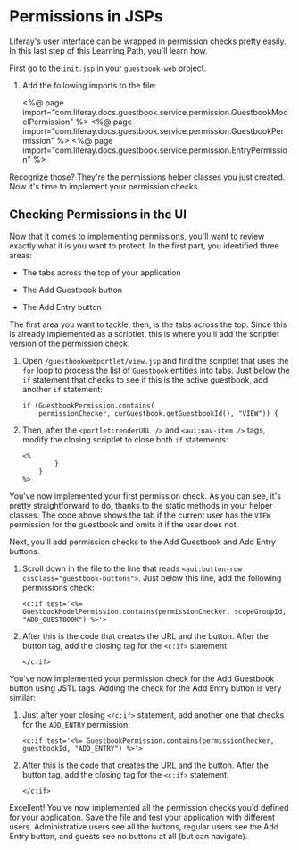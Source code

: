 # Permissions in JSPs
Liferay's user interface can be wrapped in permission checks pretty easily. In
this last step of this Learning Path, you'll learn how. 

First go to the `init.jsp` in your `guestbook-web` project.

1. Add the following imports to the file:
 
    <%@ page import="com.liferay.docs.guestbook.service.permission.GuestbookModelPermission" %>
    <%@ page import="com.liferay.docs.guestbook.service.permission.GuestbookPermission" %>
    <%@ page import="com.liferay.docs.guestbook.service.permission.EntryPermission" %>

Recognize those? They're the permissions helper classes you just created. Now
it's time to implement your permission checks. 

## Checking Permissions in the UI [](id=checking-permissions-in-the-ui)

Now that it comes to implementing permissions, you'll want to review exactly
what it is you want to protect. In the first part, you identified three areas: 

- The tabs across the top of your application

- The Add Guestbook button

- The Add Entry button

The first area you want to tackle, then, is the tabs across the top. Since this
is already implemented as a scriptlet, this is where you'll add the scriptlet
version of the permission check. 

1.  Open `/guestbookwebportlet/view.jsp` and find the scriptlet that uses the `for` loop to process
    the list of `Guestbook` entities into tabs. Just below the `if` statement
    that checks to see if this is the active guestbook, add another `if`
    statement: 

		if (GuestbookPermission.contains(
			permissionChecker, curGuestbook.getGuestbookId(), "VIEW")) {

2.  Then, after the `<portlet:renderURL />` and `<aui:nav-item />` tags, modify
    the closing scriptlet to close both `if` statements: 

        <%
                }
            }
        %>

You've now implemented your first permission check. As you can see, it's pretty
straightforward to do, thanks to the static methods in your helper classes. The
code above shows the tab if the current user has the `VIEW` permission for the
guestbook and omits it if the user does not. 

Next, you'll add permission checks to the Add Guestbook and Add Entry buttons. 

1.  Scroll down in the file to the line that reads `<aui:button-row
    cssClass="guestbook-buttons">`. Just below this line, add the following
    permissions check:

        <c:if test='<%= GuestbookModelPermission.contains(permissionChecker, scopeGroupId, "ADD_GUESTBOOK") %>'>

2.  After this is the code that creates the URL and the button. After the
    button tag, add the closing tag for the `<c:if>` statement: 

        </c:if>

You've now implemented your permission check for the Add Guestbook button using
JSTL tags. Adding the check for the Add Entry button is very similar: 

1.  Just after your closing `</c:if>` statement, add another one that checks for
    the `ADD_ENTRY` permission: 

        <c:if test='<%= GuestbookPermission.contains(permissionChecker, guestbookId, "ADD_ENTRY") %>'>

2.  After this is the code that creates the URL and the button. After the button
    tag, add the closing tag for the `<c:if>` statement: 

        </c:if>

Excellent! You've now implemented all the permission checks you'd defined for
your application. Save the file and test your application with different users.
Administrative users see all the buttons, regular users see the Add Entry
button, and guests see no buttons at all (but can navigate). 
